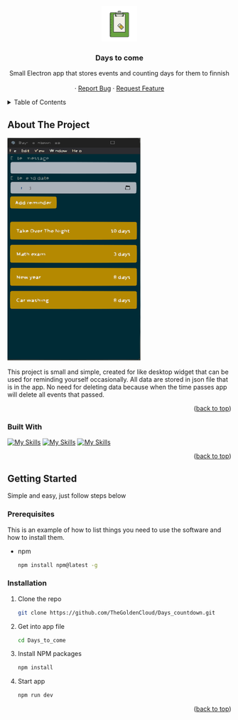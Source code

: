 <a name="readme-top"></a>
<!-- PROJECT LOGO -->
<br />
<div align="center">
  <a href="https://github.com/TheGoldenCloud/Days_countdown">
    <img src="/public/logo.svg" alt="Logo" width="80" height="80">
  </a>

<h3 align="center">Days to come</h3>

  <p align="center">
    Small Electron app that stores events and counting days for them to finnish 
    <br />
    <br />
    ·
    <a href="https://github.com/TheGoldenCloud/Days_countdown/issues">Report Bug</a>
    ·
    <a href="https://github.com/TheGoldenCloud/Days_countdown/issues">Request Feature</a>
  </p>
</div>



<!-- TABLE OF CONTENTS -->
<details>
  <summary>Table of Contents</summary>
  <ol>
    <li>
      <a href="#about-the-project">About The Project</a>
      <ul>
        <li><a href="#built-with">Built With</a></li>
      </ul>
    </li>
    <li>
      <a href="#getting-started">Getting Started</a>
      <ul>
        <li><a href="#prerequisites">Prerequisites</a></li>
        <li><a href="#installation">Installation</a></li>
      </ul>
    </li>
  </ol>
</details>



<!-- ABOUT THE PROJECT -->
## About The Project

<!-- [![Product Name Screen Shot][product-screenshot]](https://example.com) -->

<img src="/public/app.svg" alt="appImg" width="300" height="500">

This project is small and simple, created for like desktop widget that can be used for reminding yourself occasionally. All data are stored in json file
that is in the app. No need for deleting data because when the time passes app will delete all events that passed.

<p align="right">(<a href="#readme-top">back to top</a>)</p>



### Built With

[![My Skills](https://skillicons.dev/icons?i=react)](https://skillicons.dev)
[![My Skills](https://skillicons.dev/icons?i=bootstrap)](https://skillicons.dev)
[![My Skills](https://skillicons.dev/icons?i=electron)](https://skillicons.dev)

<p align="right">(<a href="#readme-top">back to top</a>)</p>

## Getting Started

Simple and easy, just follow steps below

### Prerequisites

This is an example of how to list things you need to use the software and how to install them.
* npm
  ```sh
  npm install npm@latest -g
  ```

### Installation

1. Clone the repo
   ```sh
   git clone https://github.com/TheGoldenCloud/Days_countdown.git
   ```
2. Get into app file
   ```sh
   cd Days_to_come
   ```
3. Install NPM packages
   ```sh
   npm install
   ```
4. Start app
   ```sh
   npm run dev
   ```

<p align="right">(<a href="#readme-top">back to top</a>)</p>


<!-- MARKDOWN LINKS & IMAGES -->
<!-- https://www.markdownguide.org/basic-syntax/#reference-style-links -->
<!-- [contributors-shield]: https://img.shields.io/github/contributors/TheGoldenCloud/Days_countdown.svg?style=for-the-badge
[contributors-url]: https://github.com/TheGoldenCloud/Days_countdown/graphs/contributors
[forks-shield]: https://img.shields.io/github/forks/TheGoldenCloud/Days_countdown.svg?style=for-the-badge
[forks-url]: https://github.com/TheGoldenCloud/Days_countdown/network/members
[stars-shield]: https://img.shields.io/github/stars/TheGoldenCloud/Days_countdown.svg?style=for-the-badge
[stars-url]: https://github.com/TheGoldenCloud/Days_countdown/stargazers
[issues-shield]: https://img.shields.io/github/issues/TheGoldenCloud/Days_countdown.svg?style=for-the-badge
[issues-url]: https://github.com/TheGoldenCloud/Days_countdown/issues
[license-shield]: https://img.shields.io/github/license/TheGoldenCloud/Days_countdown.svg?style=for-the-badge
[license-url]: https://github.com/TheGoldenCloud/Days_countdown/blob/master/LICENSE.txt
[linkedin-shield]: https://img.shields.io/badge/-LinkedIn-black.svg?style=for-the-badge&logo=linkedin&colorB=555
[linkedin-url]: https://linkedin.com/in/linkedin_username
[product-screenshot]: images/screenshot.png
[Next.js]: https://img.shields.io/badge/next.js-000000?style=for-the-badge&logo=nextdotjs&logoColor=white
[Next-url]: https://nextjs.org/
[React.js]: https://img.shields.io/badge/React-20232A?style=for-the-badge&logo=react&logoColor=61DAFB
[React-url]: https://reactjs.org/
[Vue.js]: https://img.shields.io/badge/Vue.js-35495E?style=for-the-badge&logo=vuedotjs&logoColor=4FC08D
[Vue-url]: https://vuejs.org/
[Angular.io]: https://img.shields.io/badge/Angular-DD0031?style=for-the-badge&logo=angular&logoColor=white
[Angular-url]: https://angular.io/
[Svelte.dev]: https://img.shields.io/badge/Svelte-4A4A55?style=for-the-badge&logo=svelte&logoColor=FF3E00
[Svelte-url]: https://svelte.dev/
[Laravel.com]: https://img.shields.io/badge/Laravel-FF2D20?style=for-the-badge&logo=laravel&logoColor=white
[Laravel-url]: https://laravel.com
[Bootstrap.com]: https://img.shields.io/badge/Bootstrap-563D7C?style=for-the-badge&logo=bootstrap&logoColor=white
[Bootstrap-url]: https://getbootstrap.com
[JQuery.com]: https://img.shields.io/badge/jQuery-0769AD?style=for-the-badge&logo=jquery&logoColor=white
[JQuery-url]: https://jquery.com  -->
